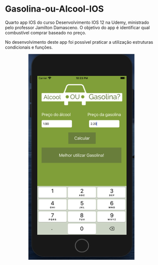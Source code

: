 # Gasolina-ou-Alcool-IOS
Quarto app IOS do curso Desenvolvimento IOS 12 na Udemy, ministrado pelo professor Jamilton Damasceno. O objetivo do app é identificar qual combustível comprar baseado no preço. 

No desenvolvimento deste app foi possível praticar a utilização estruturas condicionais e funções.

<p align="center">
  <img src="https://github.com/Gilbert097/Gasolina-ou-Alcool-IOS/blob/main/imagem-app.png?raw=true" width="350" title="Imagem App">
</p>
